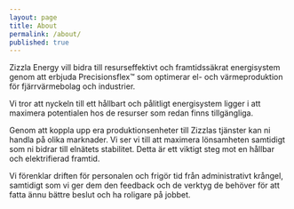 ```yaml
---
layout: page
title: About
permalink: /about/
published: true
---
```

Zizzla Energy vill bidra till resurseffektivt och framtidssäkrat energisystem genom att erbjuda Precisionsflex™ som optimerar el- och värmeproduktion för
fjärrvärmebolag och industrier.

Vi tror att nyckeln till ett hållbart och pålitligt energisystem ligger i att maximera potentialen hos de resurser som redan finns tillgängliga.

Genom att koppla upp era produktionsenheter till Zizzlas tjänster kan ni handla på olika marknader. Vi ser vi till att maximera lönsamheten samtidigt som ni bidrar
till elnätets stabilitet. Detta är ett viktigt steg mot en hållbar och elektrifierad framtid.

Vi förenklar driften för personalen och frigör tid från administrativt krångel, samtidigt som vi ger dem den feedback och de verktyg de behöver för att fatta ännu
bättre beslut och ha roligare på jobbet.

